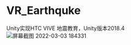 # VR_Earthquke
Unity实现HTC VIVE 地震教育，Unity版本2018.4
![屏幕截图 2022-03-03 184331](https://user-images.githubusercontent.com/79882898/156559257-45153ba5-d5e5-484e-86bb-135aebbf9fa1.png)
